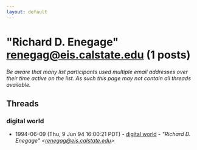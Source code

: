 ```yaml
---
layout: default
---
```


# "Richard D. Enegage" <renegag@eis.calstate.edu> (1 posts)

_Be aware that many list participants used multiple email addresses over their time active on the list. As such this page may not contain all threads available._

## Threads

### digital world
+ 1994-06-09 (Thu, 9 Jun 94 16:00:21 PDT) - [digital world](/archive/1994/06/d8eb405f873e9030d1e8c535c229619e23b07c59509e5bdac94722d6c4533bc8) - _"Richard D. Enegage" \<renegag@eis.calstate.edu\>_

